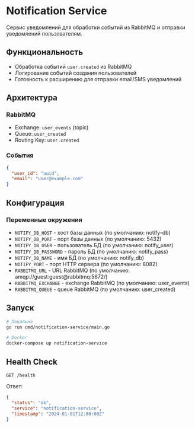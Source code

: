 # Notification Service

Сервис уведомлений для обработки событий из RabbitMQ и отправки уведомлений пользователям.

## Функциональность

- Обработка событий `user.created` из RabbitMQ
- Логирование событий создания пользователей
- Готовность к расширению для отправки email/SMS уведомлений

## Архитектура

### RabbitMQ
- Exchange: `user_events` (topic)
- Queue: `user_created`
- Routing Key: `user.created`

### События
```json
{
  "user_id": "uuid",
  "email": "user@example.com"
}
```

## Конфигурация

### Переменные окружения
- `NOTIFY_DB_HOST` - хост базы данных (по умолчанию: notify-db)
- `NOTIFY_DB_PORT` - порт базы данных (по умолчанию: 5432)
- `NOTIFY_DB_USER` - пользователь БД (по умолчанию: notify_user)
- `NOTIFY_DB_PASSWORD` - пароль БД (по умолчанию: notify_pass)
- `NOTIFY_DB_NAME` - имя БД (по умолчанию: notify_db)
- `NOTIFY_PORT` - порт HTTP сервера (по умолчанию: 8082)
- `RABBITMQ_URL` - URL RabbitMQ (по умолчанию: amqp://guest:guest@rabbitmq:5672/)
- `RABBITMQ_EXCHANGE` - exchange RabbitMQ (по умолчанию: user_events)
- `RABBITMQ_QUEUE` - queue RabbitMQ (по умолчанию: user_created)

## Запуск

```bash
# Локально
go run cmd/notification-service/main.go

# Docker
docker-compose up notification-service
```

## Health Check

```
GET /health
```

Ответ:
```json
{
  "status": "ok",
  "service": "notification-service",
  "timestamp": "2024-01-01T12:00:00Z"
}
```
